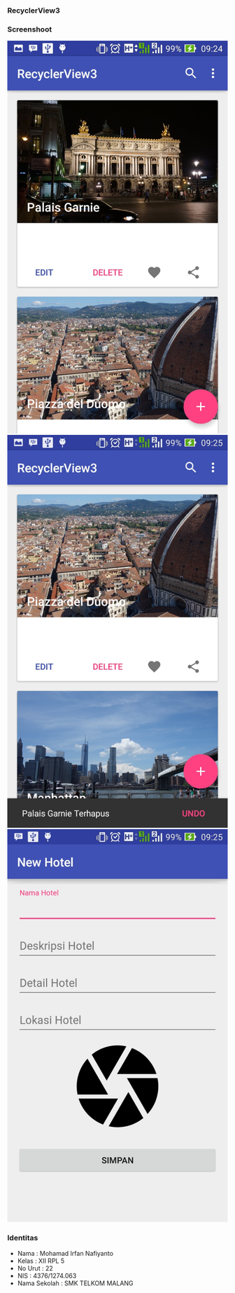 ### RecyclerView3

### Screenshoot
![RecyclerView3](RecyclerView3_1.jpg)
![RecyclerView3](RecyclerView3_2.jpg)
![RecyclerView3](RecyclerView3_3.jpg)

### Identitas
* Nama : Mohamad Irfan Nafiyanto
* Kelas : XII RPL 5
* No Urut : 22
* NIS : 4376/1274.063
* Nama Sekolah : SMK TELKOM MALANG

